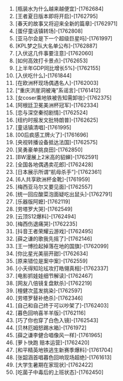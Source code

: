 
1. [瓶装水为什么越来越便宜]-[1762684]
1. [王者夏日版本即将开启]-[1762795]
1. [春天的故事又将迎来全新的篇章]-[1762971]
1. [蛋仔童话镇转场]-[1762808]
1. [亚马尔会是下一个超级巨星吗]-[1761997]
1. [KPL梦之队大名单公布]-[1762887]
1. [入伏这几件事要注意]-[1762060]
1. [如何高效打卡景点]-[1762653]
1. [上半年GDP同比增长5%]-[1762155]
1. [入伏吃什么]-[1761844]
1. [在欧洲杯现场偶遇名人]-[1762003]
1. [“重庆洪崖洞被淹”系谣言]-[1761412]
1. [女coser乘地铁被告知需卸妆]-[1762375]
1. [阿根廷卫冕美洲杯冠军]-[1762334]
1. [恋与深空秦彻剧情]-[1762524]
1. [纽约时报发文批特朗普]-[1762625]
1. [童话镇清唱]-[1761995]
1. [00后疯感工牌火了]-[1761696]
1. [央视转播设备抵达法国]-[1762575]
1. [吴勇豪单挑良田]-[1762850]
1. [BW漫展上2米高的貂蝉]-[1762591]
1. [全国各地偶遇卖花郎]-[1762428]
1. [日本展示所谓“航母杀手”]-[1762361]
1. [6人共享欧洲杯金靴]-[1761959]
1. [梅西亚马尔又要见面]-[1762557]
1. [统一回应酸菜泡面疑吃出鼠头]-[1762791]
1. [乐器版阿嬷]-[1762119]
1. [劳塔罗大哭]-[1762549]
1. [云顶S12爆料]-[1762494]
1. [梅西伤退痛哭]-[1762235]
1. [抖音王者荣耀云游戏]-[1762495]
1. [薛之谦的歌我先摇了]-[1762146]
1. [王一博捡起掉落在地的国旗]-[1762099]
1. [你比星光美丽开甜]-[1762634]
1. [原来错位是案中案]-[1762559]
1. [小夭得知玱玹攻打皓翎真相]-[1762337]
1. [电影抓娃娃细节解读]-[1762467]
1. [网友八倍镜复盘默杀]-[1762219]
1. [檀健次蓝发挑染]-[1762597]
1. [劳塔罗替补绝杀]-[1762346]
1. [自己和自己终于可以吵架了]-[1762403]
1. [暮色回响喜羊羊版]-[1762116]
1. [巧了你也穿了白色入镜]-[1762543]
1. [贝林厄姆怒踢水箱]-[1761972]
1. [薛之谦李健合唱像风一样]-[1761965]
1. [萝卜快跑 赔本运营]-[1762420]
1. [和平精英地铁逃生新赛季爆料]-[1761704]
1. [张韶涵首唱暮色回响现场超绝]-[1761613]
1. [大学生暑期在家现状]-[1762422]
1. [吃菌子中毒后的上班状态]-[1762450]